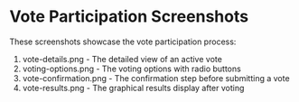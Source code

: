 
# Vote Participation Screenshots

These screenshots showcase the vote participation process:

1. vote-details.png - The detailed view of an active vote
2. voting-options.png - The voting options with radio buttons
3. vote-confirmation.png - The confirmation step before submitting a vote
4. vote-results.png - The graphical results display after voting
